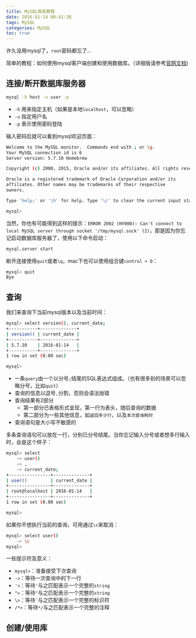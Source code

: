 ```yaml
---
title: MySQL简易教程
date: 2016-01-14 00:41:38
tags: MySQL
categories: MySQL
toc: true
---
```


许久没用mysql了，`root`密码都忘了... 

简单的教程：如何使用mysql客户端创建和使用数据库。（详细版请参考[官网文档](http://dev.mysql.com/doc/refman/5.7/en/tutorial.html))

<!-- more -->

## 连接/断开数据库服务器

``` bash
mysql -h host -u user -p
```

* `-h` 用来指定主机（如果是本地`localhost`，可以忽略）
* `-u` 指定用户名
* `-p` 表示使用密码登陆

输入密码后就可以看到mysql欢迎页面：

``` bash
Welcome to the MySQL monitor.  Commands end with ; or \g.
Your MySQL connection id is 6
Server version: 5.7.10 Homebrew

Copyright (c) 2000, 2015, Oracle and/or its affiliates. All rights reserved.

Oracle is a registered trademark of Oracle Corporation and/or its
affiliates. Other names may be trademarks of their respective
owners.

Type 'help;' or '\h' for help. Type '\c' to clear the current input statement.

mysql>
```

当然，你也有可能得到这样的提示：`ERROR 2002 (HY000): Can't connect to local MySQL server through socket '/tmp/mysql.sock' (2)`，那是因为你忘记启动数据库服务器了，使用以下命令启动：

``` bash
mysql.server start
```

断开连接使用`quit`或者`\q`，mac下也可以使用组合键`control + D`：

``` bash
mysql> quit
Bye
```

## 查询

我们来查询下当前mysql版本以及当前时间：

``` bash
mysql> select version(), current_date;
+-----------+--------------+
| version() | current_date |
+-----------+--------------+
| 5.7.10    | 2016-01-14   |
+-----------+--------------+
1 row in set (0.00 sec)

mysql> 
```

* 一条`query`由一个以分号`;`结尾的SQL表达式组成。（也有很多别的场景可以忽略分号，比如`quit`）
* 查询的信息以逗号`,`分割，否则会语法抛错
* 查询结果有2部分
  * 第一部分已表格形式呈现，第一行为表头，随后查询的数据
  * 第二部分为一些其他信息，如`返回多少行`，以及`本次查询耗时`
* 查询语句是大小写不敏感的

多条查询语句可以放在一行，分别已分号结尾。当你忘记输入分号或者想多行输入时，会是这个样子：

``` bash
mysql> select
    -> user()
    -> ,
    -> current_date;
+----------------+--------------+
| user()         | current_date |
+----------------+--------------+
| root@localhost | 2016-01-14   |
+----------------+--------------+
1 row in set (0.00 sec)

mysql> 
```

如果你不想执行当前的查询，可用通过`\c`来取消：

``` bash
mysql> select user()
    -> \c
mysql>
```

一些提示符及意义：

* `mysql>`：准备接受下次查询
* `->`：等待一次查询中的下一行
* `'>`：等待`'`与之匹配表示一个完整的`string`
* `">`：等待`"`与之匹配表示一个完整的`string`
* ``\>``：等待`` ` ``与之匹配表示一个完整的标识符
* `/*>`：等待`*/`与之匹配表示一个完整的注释

## 创建/使用库








